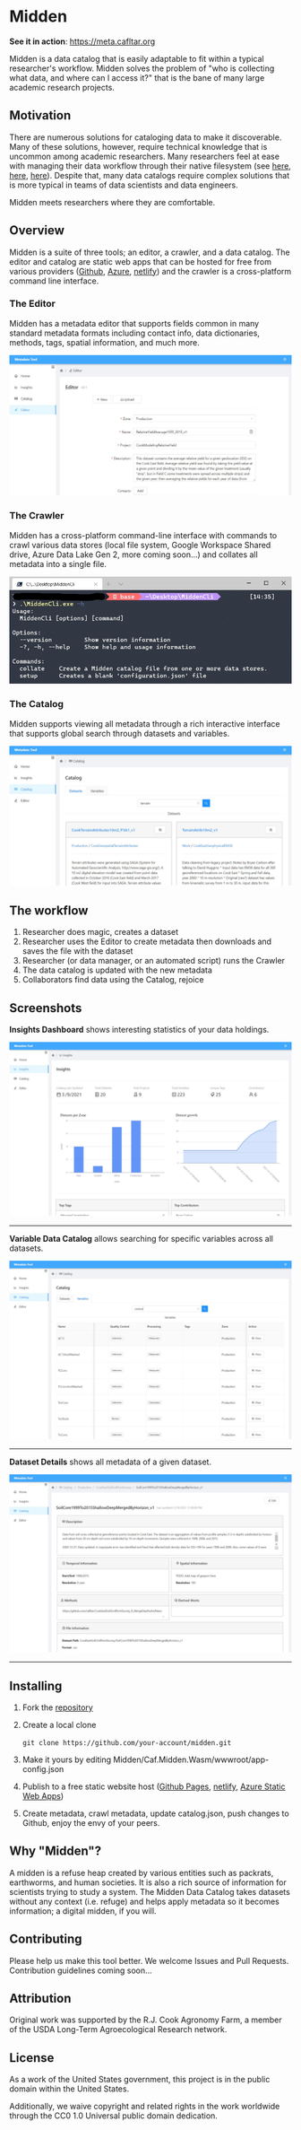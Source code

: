 # Midden

**See it in action**: https://meta.cafltar.org

Midden is a data catalog that is easily adaptable to fit within a typical researcher's workflow. Midden solves the problem of "who is collecting what data, and where can I access it?" that is the bane of many large academic research projects.

## Motivation

There are numerous solutions for cataloging data to make it discoverable. Many of these solutions, however, require technical knowledge that is uncommon among academic researchers. Many researchers feel at ease with managing their data workflow through their native filesystem (see [here](https://journals.plos.org/ploscompbiol/article?id=10.1371/journal.pcbi.1005510), [here](https://data.research.cornell.edu/content/file-management), [here](https://data.library.arizona.edu/data-management/best-practices/data-project-organization)). Despite that, many data catalogs require complex solutions that is more typical in teams of data scientists and data engineers.

Midden meets researchers where they are comfortable.

## Overview

Midden is a suite of three tools; an editor, a crawler, and a data catalog. The editor and catalog are static web apps that can be hosted for free from various providers ([Github](https://pages.github.com/), [Azure](https://azure.microsoft.com/en-us/services/app-service/static/), [netlify](https://www.netlify.com/)) and the crawler is a cross-platform command line interface.

### The Editor

Midden has a metadata editor that supports fields common in many standard metadata formats including contact info, data dictionaries, methods, tags, spatial information, and much more.

![screenshot of editor](media/editor.jpg)

### The Crawler

Midden has a cross-platform command-line interface with commands to crawl various data stores (local file system, Google Workspace Shared drive, Azure Data Lake Gen 2, more coming soon...) and collates all metadata into a single file.

![screenshot of crawler](media/crawler.jpg)

### The Catalog

Midden supports viewing all metadata through a rich interactive interface that supports global search through datasets and variables.

![screenshot of catalog](media/catalog.jpg)

## The workflow

1. Researcher does magic, creates a dataset
2. Researcher uses the Editor to create metadata then downloads and saves the file with the dataset
3. Researcher (or data manager, or an automated script) runs the Crawler
4. The data catalog is updated with the new metadata
5. Collaborators find data using the Catalog, rejoice

## Screenshots

**Insights Dashboard** shows interesting statistics of your data holdings.

![screenshot of the Insights dashboard](media/ss-insights.jpg)

---

**Variable Data Catalog** allows searching for specific variables across all datasets.

![screenshot of the variable catalog](media/ss-variable-catalog.jpg)

---

**Dataset Details** shows all metadata of a given dataset.

![screenshot of the dataset](media/ss-dataset-view.jpg)

---

## Installing

1. Fork the [repository](https://github.com/cafincubator/midden)
2. Create a local clone

    `git clone https://github.com/your-account/midden.git`

3. Make it yours by editing Midden/Caf.Midden.Wasm/wwwroot/app-config.json

4. Publish to a free static website host ([Github Pages](https://www.meziantou.net/publishing-a-blazor-webassembly-application-to-github-pages.htm), [netlify](https://swimburger.net/blog/dotnet/how-to-deploy-blazor-webassembly-to-netlify), [Azure Static Web Apps](https://code-maze.com/deploying-blazor-webassembly-into-azure-static-web-apps/))

5. Create metadata, crawl metadata, update catalog.json, push changes to Github, enjoy the envy of your peers.

## Why "Midden"?

A midden is a refuse heap created by various entities such as packrats, earthworms, and human societies. It is also a rich source of information for scientists trying to study a system. The Midden Data Catalog takes datasets without any context (i.e. refuge) and helps apply metadata so it becomes information; a digital midden, if you will.

## Contributing

Please help us make this tool better. We welcome Issues and Pull Requests. Contribution guidelines coming soon...

## Attribution

Original work was supported by the R.J. Cook Agronomy Farm, a member of the USDA Long-Term Agroecological Research network.

## License

As a work of the United States government, this project is in the public domain within the United States.

Additionally, we waive copyright and related rights in the work worldwide through the CC0 1.0 Universal public domain dedication.
